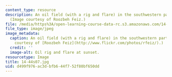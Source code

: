 ```yaml
---
content_type: resource
description: An oil field (with a rig and flare) in the southwestern part of Iran.
  (Image courtesy of Roozbeh Feiz.)
file: /media/https%3A/open-learning-course-data-rc.s3.amazonaws.com/14-44-energy-economics-spring-2007/d499f976ac3dbfb644f752f80bf650dd_14-44s07.jpg
file_type: image/jpeg
image_metadata:
  caption: An oil field (with a rig and flare) in the southwestern part of Iran. (Image
    courtesy of [Roozbeh Feiz](http://www.flickr.com/photos/rfeiz/).)
  credit: ''
  image-alt: Oil rig and flare at sunset.
resourcetype: Image
title: 14-44s07.jpg
uid: d499f976-ac3d-bfb6-44f7-52f80bf650dd
---
```

